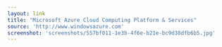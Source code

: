 ```yaml
---
layout: link
title: "Microsoft Azure Cloud Computing Platform & Services"
source: 'http://www.windowsazure.com'
screenshot: 'screenshots/557bf011-1e3b-4f6e-b21e-bc9d38dfb6b5.jpg'
---
```


